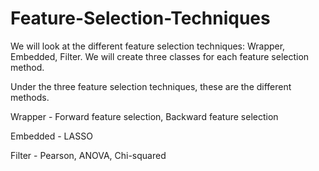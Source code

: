 # Feature-Selection-Techniques
We will look at the different feature selection techniques: Wrapper, Embedded, Filter. We will create three classes for each feature selection method.

Under the three feature selection techniques, these are the different methods.

Wrapper - Forward feature selection, Backward feature selection 

Embedded - LASSO

Filter - Pearson, ANOVA, Chi-squared
